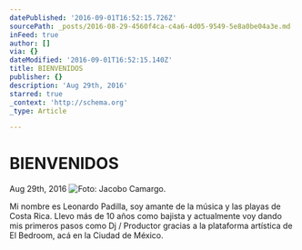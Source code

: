 ```yaml
---
datePublished: '2016-09-01T16:52:15.726Z'
sourcePath: _posts/2016-08-29-4560f4ca-c4a6-4d05-9549-5e8a0be04a3e.md
inFeed: true
author: []
via: {}
dateModified: '2016-09-01T16:52:15.140Z'
title: BIENVENIDOS
publisher: {}
description: 'Aug 29th, 2016'
starred: true
_context: 'http://schema.org'
_type: Article

---
```

# BIENVENIDOS

Aug 29th, 2016
![Foto: Jacobo Camargo.](https://the-grid-user-content.s3-us-west-2.amazonaws.com/71d72977-f835-48f9-8799-4b1c79e10ddf.jpg)

Mi nombre es Leonardo Padilla, soy amante de la música y las playas de Costa Rica. Llevo más de 10 años como bajista y actualmente voy dando mis primeros pasos como Dj / Productor gracias a la plataforma artística de El Bedroom, acá en la Ciudad de México.